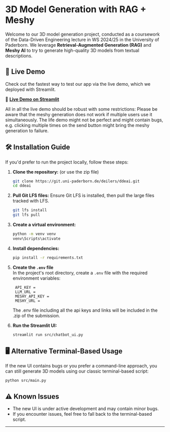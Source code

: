 # 3D Model Generation with RAG + Meshy

Welcome to our 3D model generation project, conducted as a coursework of the Data-Driven Engineering lecture in WS 2024/25 in the University of Paderborn. 
We leverage **Retrieval-Augmented Generation (RAG)** and **Meshy AI** to try to generate high-quality 3D models from textual descriptions.

## 🚀 Live Demo

Check out the fastest way to test our app via the live demo, which we deployed with Streamlit.

🔗 **[Live Demo on Streamlit](https://joeldag.streamlit.app/)**

All in all the live demo should be robust with some restrictions: 
Please be aware that the meshy generation does not work if multiple users use it simultaneously.
The life demo might not be perfect and might contain bugs, e.g. clicking multiple times on the send button might bring the meshy generation to failure.

## 🛠 Installation Guide

If you'd prefer to run the project locally, follow these steps:

1. **Clone the repository:** (or use the zip file)
   ```bash
   git clone https://git.uni-paderborn.de/deilers/ddeai.git
   cd ddeai
   ```

2. **Pull Git LFS files:**
   Ensure Git LFS is installed, then pull the large files tracked with LFS.

   ```bash
   git lfs install
   git lfs pull
   ```

3. **Create a virtual environment:**
   ```bash
   python -m venv venv
   venv\Scripts\activate
   ```

4. **Install dependencies:**
   ```bash
   pip install -r requirements.txt
   ```

5. **Create the `.env` file**  
   In the project's root directory, create a `.env` file with the required environment variables:

   ```env
    API_KEY =
    LLM_URL =
    MESHY_API_KEY =
    MESHY_URL =
   ```
   The .env file including all the api keys and links will be included in the .zip of the submission. 

6. **Run the Streamlit UI:**
   ```bash
   streamlit run src/chatbot_ui.py
   ```

## 🖥 Alternative Terminal-Based Usage

If the new UI contains bugs or you prefer a command-line approach, you can still generate 3D models using our classic terminal-based script:

```bash
python src/main.py
```

## ⚠ Known Issues

- The new UI is under active development and may contain minor bugs.
- If you encounter issues, feel free to fall back to the terminal-based script.

---

